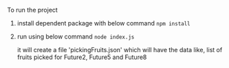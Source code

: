 To run the project
1. install dependent package with below command
    `npm install`
2. run using below command
    `node index.js`

    it will create a file 'pickingFruits.json' which will have the data
    like, list of fruits picked for Future2, Future5 and Future8
